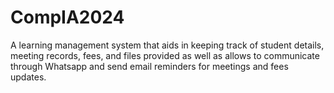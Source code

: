 # CompIA2024
A learning management system that aids in keeping track of student details, meeting records, fees, and files provided as well as allows to communicate through Whatsapp and send email reminders for meetings and fees updates.
